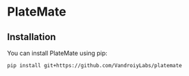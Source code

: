 PlateMate
====


Installation
---

You can install PlateMate using pip:
```
pip install git+https://github.com/VandroiyLabs/platemate
```
